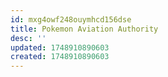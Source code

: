 ```yaml
---
id: mxg4owf248ouymhcd156dse
title: Pokemon Aviation Authority
desc: ''
updated: 1748910890603
created: 1748910890603
---
```

